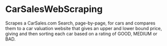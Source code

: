# CarSalesWebScraping
Scrapes a CarSales.com Search, page-by-page, for cars and compares them to a car valuation website that gives an upper and lower bound price, giving and then sorting each car based on a rating of GOOD, MEDIUM or BAD.
